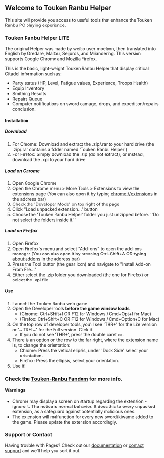 ## Welcome to Touken Ranbu Helper

This site will provide you access to useful tools that enhance the Touken Ranbu PC playing experience.

### Touken Ranbu Helper LITE
The original Helper was made by weibo user moelynn, then translated into English by Oredare, Maitou, Seijuros, and Miiandering.
This version supports Google Chrome and Mozilla Firefox. 

This is the basic, light-weight Touken Ranbu Helper that display critical Citadel information such as:
- Party status (HP, Level, Fatigue values, Experience, Troops Health)
- Equip Inventory
- Smithing Results
- Repairs Queue
- Computer notifications on sword damage, drops, and expedition/repairs conclusion.

#### Installation
##### Download
1. For Chrome: Download and extract the .zip/.rar to your hard drive (the .zip/.rar contains a folder named 'Touken Ranbu Helper')
2. For Firefox: Simply download the .zip (do not extract), or instead, download the .xpi to your hard drive

##### Load on Chrome
1. Open Google Chrome
2. Open the Chrome menu > More Tools > Extensions to view the extensions page 
  (You can also open it by typing [chrome://extensions](chrome://extensions) in the address bar)
3. Check the 'Developer Mode' on top right of the page
4. Click "Load unpacked extension..." button
5. Choose the 'Touken Ranbu Helper' folder you just unzipped before. 
''Do not select the folders inside it.''

##### Load on Firefox
1. Open Firefox
2. Open Firefox's menu and select "Add-ons" to open the add-ons manager 
  (You can also open it by pressing Ctrl+Shift+A OR typing [about:addons](about:addons) in the address bar)
3. Press the Tool button (the gear icon) and navigate to "Install Add-on From File..."
4. Either select the .zip folder you downloaded (the one for Firefox) or select the .xpi file

##### Use
1. Launch the Touken Ranbu web game
2. Open the Developer tools __before the game window loads__
    - (Chrome: Ctrl+Shift+I OR F12 for Windows / Cmd+Opt+I for Mac)
    - (Firefox: Ctrl+Shift+C OR F12 for Windows / Cmd+Option+C for Mac)
3. On the top row of developer tools, you'll see 'THR+' for the Lite version or '~ TRH ~' for the Full version. Click it.
    - If you do not see 'THR+', press the double caret ```>>```.
4. There is an option on the row to the far right, where the extension name is, to change the orientation:
    - Chrome: Press the vetical elipsis, under 'Dock Side' select your orientation.
    - Firefox: Press the ellipsis, select your orientation.
5. Use it!

### Check the [Touken-Ranbu Fandom](https://touken-ranbu.fandom.com/wiki/Touken_Ranbu_Helper) for more info.

#### Warnings
- Chrome may display a screen on startup regarding the extension - ignore it. The notice is normal behavior. It does this to every unpacked extension, as a safeguard against potentially malicious ones.
- The extension will malfunction for every new sword/kiwame added to the game. Please update the extension accordingly.

### Support or Contact

Having trouble with Pages? Check out our [documentation](https://docs.github.com/categories/github-pages-basics/) or [contact support](https://github.com/contact) and we’ll help you sort it out.

